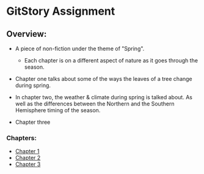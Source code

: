 # GitStory Assignment

## Overview: 

- A piece of non-fiction under the theme of "Spring".
    - Each chapter is on a different aspect of nature as it goes through the season.
    
- Chapter one talks about some of the ways the leaves of a tree change during spring.

- In chapter two, the weather & climate during spring is talked about.
  As well as the differences between the Northern and the Southern Hemisphere timing of the season. 

- Chapter three
    
### Chapters:

* [Chapter 1](chapter01.html)
* [Chapter 2](chapter02.html)
* [Chapter 3](chapter03.md)
